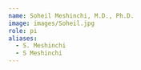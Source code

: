 ```yaml
---
name: Soheil Meshinchi, M.D., Ph.D.
image: images/Soheil.jpg
role: pi
aliases:
  - S. Meshinchi
  - S Meshinchi
---
```



